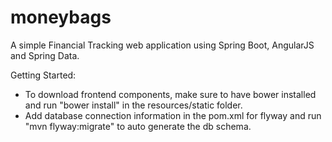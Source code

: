 # moneybags
A simple Financial Tracking web application using Spring Boot, AngularJS and Spring Data.

Getting Started:
- To download frontend components, make sure to have bower installed and run "bower install" in the resources/static folder.
- Add database connection information in the pom.xml for flyway and run "mvn flyway:migrate" to auto generate the db schema.

